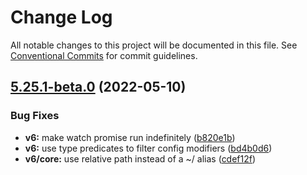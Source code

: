 # Change Log

All notable changes to this project will be documented in this file.
See [Conventional Commits](https://conventionalcommits.org) for commit guidelines.

## [5.25.1-beta.0](https://github.com/webiny/webiny-js/compare/v5.25.0...v5.25.1-beta.0) (2022-05-10)


### Bug Fixes

* **v6:** make watch promise run indefinitely ([b820e1b](https://github.com/webiny/webiny-js/commit/b820e1bf95f92143d84bf5cf288464f5ae529af0))
* **v6:** use type predicates to filter config modifiers ([bd4b0d6](https://github.com/webiny/webiny-js/commit/bd4b0d603bb18343602565c812b5852c15f19444))
* **v6/core:** use relative path instead of a ~/ alias ([cdef12f](https://github.com/webiny/webiny-js/commit/cdef12f8f6d2c5d47aa765d61ae7f8393d58f306))
